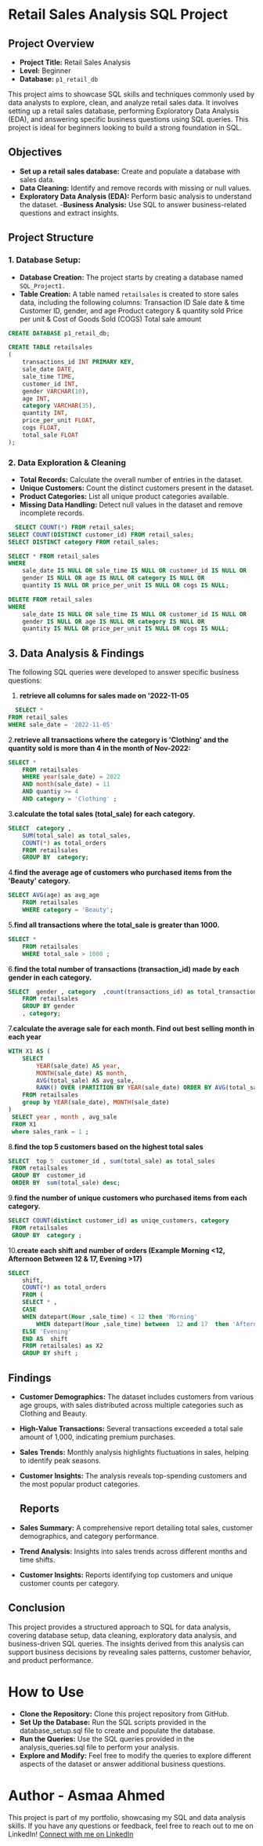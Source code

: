  # Retail Sales Analysis SQL Project
 ## Project Overview
- **Project Title:** Retail Sales Analysis
- **Level:** Beginner
- **Database:** `p1_retail_db`

This project aims to showcase SQL skills and techniques commonly used by data analysts to explore, clean, and analyze retail sales data. It involves setting up a retail sales database, performing Exploratory Data Analysis (EDA), and answering specific business questions using SQL queries. This project is ideal for beginners looking to build a strong foundation in SQL.

 ## Objectives
- **Set up a retail sales database:** Create and populate a database with sales data.
- **Data Cleaning:** Identify and remove records with missing or null values.
- **Exploratory Data Analysis (EDA):** Perform basic analysis to understand the dataset.
-**Business Analysis:** Use SQL to answer business-related questions and extract insights.

 ## Project Structure
 ###  1. **Database Setup:**
 - **Database Creation:** The project starts by creating a database named `SQL_Project1.`
 - **Table Creation:** A table named `retailsales` is created to store sales data, including the following columns:
Transaction ID
Sale date & time
Customer ID, gender, and age
Product category & quantity sold
Price per unit & Cost of Goods Sold (COGS)
Total sale amount

``` sql
CREATE DATABASE p1_retail_db;

CREATE TABLE retailsales
(
    transactions_id INT PRIMARY KEY,
    sale_date DATE,	
    sale_time TIME,
    customer_id INT,	
    gender VARCHAR(10),
    age INT,
    category VARCHAR(35),
    quantity INT,
    price_per_unit FLOAT,	
    cogs FLOAT,
    total_sale FLOAT
);
```
 ### 2. **Data Exploration & Cleaning**
- **Total Records:** Calculate the overall number of entries in the dataset.
- **Unique Customers:** Count the distinct customers present in the dataset.
- **Product Categories:** List all unique product categories available.
- **Missing Data Handling:** Detect null values in the dataset and remove incomplete records.
``` sql
  SELECT COUNT(*) FROM retail_sales;
SELECT COUNT(DISTINCT customer_id) FROM retail_sales;
SELECT DISTINCT category FROM retail_sales;

SELECT * FROM retail_sales
WHERE 
    sale_date IS NULL OR sale_time IS NULL OR customer_id IS NULL OR 
    gender IS NULL OR age IS NULL OR category IS NULL OR 
    quantity IS NULL OR price_per_unit IS NULL OR cogs IS NULL;

DELETE FROM retail_sales
WHERE 
    sale_date IS NULL OR sale_time IS NULL OR customer_id IS NULL OR 
    gender IS NULL OR age IS NULL OR category IS NULL OR 
    quantity IS NULL OR price_per_unit IS NULL OR cogs IS NULL;
```
## **3. Data Analysis & Findings**
 The following SQL queries were developed to answer specific business questions:
1. **retrieve all columns for sales made on '2022-11-05**
``` sql
  SELECT *
FROM retail_sales
WHERE sale_date = '2022-11-05'
```
2.**retrieve all transactions where the category is 'Clothing' and the quantity sold is more than 4 in the month of Nov-2022:**
``` sql
SELECT *
	FROM retailsales
	WHERE year(sale_date) = 2022  
	AND month(sale_date) = 11
	AND quantiy >= 4 
	AND category = 'Clothing' ;
```
3.**calculate the total sales (total_sale) for each category.**
``` sql
SELECT  category ,
	SUM(total_sale) as total_sales,
	COUNT(*) as total_orders
	FROM retailsales
	GROUP BY  category;
```
4.**find the average age of customers who purchased items from the 'Beauty' category.**
``` sql
SELECT AVG(age) as avg_age
	FROM retailsales
	WHERE category = 'Beauty';
```
5.**find all transactions where the total_sale is greater than 1000.**
``` sql
SELECT * 
	FROM retailsales
	WHERE total_sale > 1000 ;
```
6.**find the total number of transactions (transaction_id) made by each gender in each category.**
``` sql
SELECT  gender , category  ,count(transactions_id) as total_transaction
	FROM retailsales
	GROUP BY gender
	, category;
```
7.**calculate the average sale for each month. Find out best selling month in each year**
``` sql
WITH X1 AS (
    SELECT
        YEAR(sale_date) AS year, 
        MONTH(sale_date) AS month, 
        AVG(total_sale) AS avg_sale, 
        RANK() OVER (PARTITION BY YEAR(sale_date) ORDER BY AVG(total_sale) DESC) AS sales_rank
    FROM retailsales
    group by YEAR(sale_date), MONTH(sale_date)
)
 SELECT year , month , avg_sale 
 FROM X1
 where sales_rank = 1 ;
```
8.**find the top 5 customers based on the highest total sales**
``` sql
SELECT  top 5  customer_id , sum(total_sale) as total_sales 
 FROM retailsales
 GROUP BY  customer_id 
 ORDER BY  sum(total_sale) desc;
```
9.**find the number of unique customers who purchased items from each category.**
``` sql
SELECT COUNT(distinct customer_id) as uniqe_customers, category 
 FROM retailsales
 GROUP BY  category ;
```
10.**create each shift and number of orders (Example Morning <12, Afternoon Between 12 & 17, Evening >17)**
``` sql
SELECT
	shift,
	COUNT(*) as total_orders 
	FROM (
	SELECT * ,
	CASE 
	WHEN datepart(Hour ,sale_time) < 12 then 'Morning'
        WHEN datepart(Hour ,sale_time) between  12 and 17  then 'Afternoon'
	ELSE 'Evening'
	END AS  shift 
	FROM retailsales) as X2
	GROUP BY shift ;
```
## **Findings**

- **Customer Demographics:** The dataset includes customers from various age groups, with sales distributed across multiple categories such as Clothing and Beauty.

- **High-Value Transactions:** Several transactions exceeded a total sale amount of 1,000, indicating premium purchases.

- **Sales Trends:** Monthly analysis highlights fluctuations in sales, helping to identify peak seasons.

- **Customer Insights:** The analysis reveals top-spending customers and the most popular product categories.
  
  ## **Reports**

- **Sales Summary:** A comprehensive report detailing total sales, customer demographics, and category performance.

- **Trend Analysis:** Insights into sales trends across different months and time shifts.

- **Customer Insights:** Reports identifying top customers and unique customer counts per category.

 ## **Conclusion**

This project provides a structured approach to SQL for data analysis, covering database setup, data cleaning, exploratory data analysis, and business-driven SQL queries. The insights derived from this analysis can support business decisions by revealing sales patterns, customer behavior, and product performance.

# **How to Use**
- **Clone the Repository:** Clone this project repository from GitHub.
- **Set Up the Database:** Run the SQL scripts provided in the database_setup.sql file to create and populate the database.
- **Run the Queries:** Use the SQL queries provided in the analysis_queries.sql file to perform your analysis.
- **Explore and Modify:** Feel free to modify the queries to explore different aspects of the dataset or answer additional business questions.

# **Author - Asmaa Ahmed**
This project is part of my portfolio, showcasing my SQL and data analysis skills. If you have any questions or feedback, feel free to reach out to me on LinkedIn!
[Connect with me on LinkedIn](https://www.linkedin.com/in/asmaa-ahmed)













